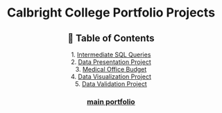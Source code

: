<h1 align= "center">Calbright College Portfolio Projects</h1>

<h2 align='center'>🧭 Table of Contents</h2>
<p align='center'>
  1. <a href="https://github.com/miyahj/Calbright-College-Portfolio-Projects/tree/main/Intermediate%20SQL%20Queries">Intermediate SQL Queries</a>
  <br>2. <a href="https://github.com/miyahj/Calbright-College-Portfolio-Projects/tree/main/Data%20Presentation">Data Presentation Project</a>
  <br>3. <a href="Medical Office Budget Project">Medical Office Budget</a>
  <br>4. <a href="Data Visualization Project">Data Visualization Project</a>
  <br>5. <a href="Data Validation Project">Data Validation Project</a>
</p>

<h3 align= "center"><a href='https://github.com/miyahj/Portfolio/tree/main'>main portfolio</a></h3>
